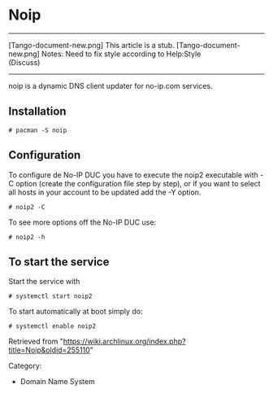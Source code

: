 Noip
====

  ------------------------ ------------------------ ------------------------
  [Tango-document-new.png] This article is a stub.  [Tango-document-new.png]
                           Notes: Need to fix style 
                           according to Help:Style  
                           (Discuss)                
  ------------------------ ------------------------ ------------------------

noip is a dynamic DNS client updater for no-ip.com services.

Installation
------------

    # pacman -S noip

Configuration
-------------

To configure de No-IP DUC you have to execute the noip2 executable with
-C option (create the configuration file step by step), or if you want
to select all hosts in your account to be updated add the -Y option.

    # noip2 -C

To see more options off the No-IP DUC use:

    # noip2 -h

To start the service
--------------------

Start the service with

    # systemctl start noip2

To start automatically at boot simply do:

    # systemctl enable noip2

Retrieved from
"https://wiki.archlinux.org/index.php?title=Noip&oldid=255110"

Category:

-   Domain Name System
